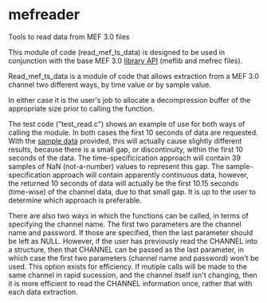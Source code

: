 # mefreader
Tools to read data from MEF 3.0 files

This module of code (read_mef_ts_data) is designed to be used in conjunction with the base
MEF 3.0 [library API](https://github.com/msel-source/meflib) (meflib and mefrec files).

Read_mef_ts_data is a module of code that allows extraction from a MEF 3.0 channel two different ways, by time value or by sample value.

In either case it is the user's job to allocate a decompression buffer of the appropriate size prior to calling the function.

The test code ("test_read.c") shows an example of use for both ways of calling the module.  In both cases the first 10 seconds of data are requested.  With the [sample data](https://github.com/msel-source/sampledata) provided, this will actually cause slightly different results, because there is a small gap, or discontinuity, within the first 10 seconds of the data.  The time-specificication approach will contain 39 samples of NaN (not-a-number) values to represent this gap.  The sample-specification approach will contain apparently continuous data, however, the returned 10 seconds of data will actually be the first 10.15 seconds (time-wise) of the channel data, due to that small gap.  It is up to the user to determine which approach is preferable.

There are also two ways in which the functions can be called, in terms of specifying the channel name.  The first two parameters are the channel name and password.  If those are specified, then the last parameter should be left as NULL.  However, if the user has previously read the CHANNEL into a structure, then that CHANNEL can be passed as the last parameter, in which case the first two parameters (channel name and password) won't be used.  This option exists for efficiency.  If mutiple calls will be made to the same channel in rapid sucession, and the channel itself isn't changing, then it is more efficient to read the CHANNEL information once, rather that with each data extraction.
